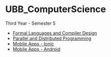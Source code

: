 # UBB_ComputerScience

Third Year - Semester 5  
- [Formal Languages and Compiler Design](https://github.com/adabirtocian/FormalLanguagesAndCompilerDesign)  
- [Parallel and Distributed Programming](https://github.com/adabirtocian/ParallelAndDistributedProgramming)  
- [Mobile Apps - Ionic](https://github.com/adabirtocian/AndroidApp)  
- [Mobile Apps - Android](https://github.com/adabirtocian/IonicApp)  
